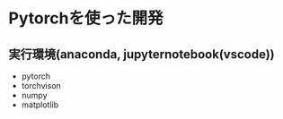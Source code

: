 # Pytorchを使った開発

## 実行環境(anaconda, jupyternotebook(vscode))

- pytorch
- torchvison
- numpy
- matplotlib
